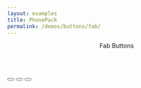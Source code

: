 ```yaml
---
layout: examples
title: PhonePack
permalink: /demos/buttons/fab/
---
```


<header class="header header--shadow">
      <div class="header__title">Fab Buttons</div>
</header>
    
<section class="content content--padding has-header">
        <p>
            <button class="button button--small bg-blue text-white button--fab"><i class="icon mdi mdi-pencil"></i> </button>
            <button class="button bg-blue text-white button--fab"><i class="icon mdi mdi-pencil"></i></button>
            <button class="button button--large bg-blue text-white button--fab"><i class="icon mdi mdi-pencil"></i></button>
        </p>
</section> 
  
